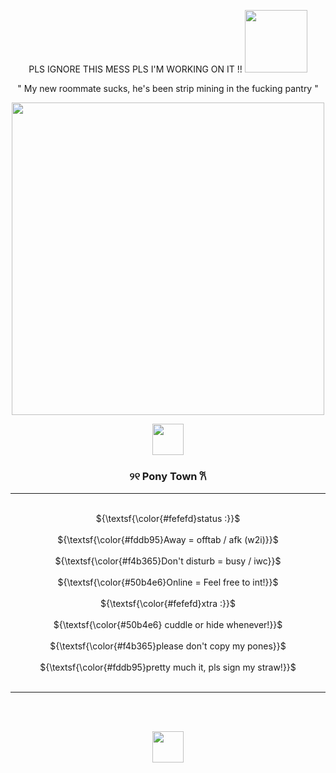 <p align="center">
          PLS IGNORE THIS MESS PLS I'M WORKING ON IT !!
      <img height=100 src="https://github.com/user-attachments/assets/4cb6fe5e-f28f-4744-9a48-7dfbe5ac27c9">
    </p>
    
<p align="center">
   " My new roommate sucks, he's been strip mining in the fucking pantry "
  

<p align="center">
      <img height=500 src="https://github.com/user-attachments/assets/37827a16-759f-4c9c-b968-90eb0d02d0bf">
    </p>


<p align="center">
      <img height=50 src="https://github.com/user-attachments/assets/687e586c-ced1-488a-8088-e1f036f6e57c">
    </p>

 <h3 align="center">          
 ୨୧  Pony Town  𐙚   
    </h3>
    
<hr class="solid">
    
<p align="center"> 
   <br> ${\textsf{\color{#fefefd}status :}}$
   <br>
   <br> ${\textsf{\color{#fddb95}Away = offtab / afk (w2i)}}$
   <br>
   <br> ${\textsf{\color{#f4b365}Don't disturb = busy / iwc}}$ 
   <br>
   <br> ${\textsf{\color{#50b4e6}Online = Feel free to int!}}$ 
   <br>
   <br> ${\textsf{\color{#fefefd}xtra :}}$ 
   <br>
   <br> ${\textsf{\color{#50b4e6} cuddle or hide whenever!}}$
   <br>
   <br> ${\textsf{\color{#f4b365}please don't copy my pones}}$ 
   <br>
   <br> ${\textsf{\color{#fddb95}pretty much it, pls sign my straw!}}$
   <br>
   <br>
   </p>
<hr class="solid">
<br>
<br>
<p align="center">
      <img height=50 src="https://github.com/user-attachments/assets/dfca7c07-1b9b-4637-89c2-12c8c945b3b0">
    </p>

